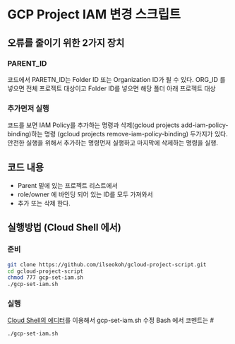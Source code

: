 # GCP Project IAM 변경 스크립트 

## 오류를 줄이기 위한 2가지 장치 

### PARENT_ID 

코드에서 PARETN_ID는 Folder ID 또는 Organization ID가 될 수 있다. ORG_ID 를 넣으면 전체 프로젝트 대상이고 Folder ID를 넣으면 해당 폴더 아래 프로젝트 대상 

### 추가먼저 실행 

코드를 보면 IAM Policy를 추가하는 명령과 삭제(gcloud projects add-iam-policy-binding)하는 명령 (gcloud projects remove-iam-policy-binding) 두가지가 있다. 안전한 실행을 위해서 추가하는 명령먼저 실행하고 마지막에 삭제하는 명령을 실행. 

## 코드 내용 

- Parent 밑에 있는 프로젝트 리스트에서 
- role/owner 에 바인딩 되어 있는 ID를 모두 가져와서
- 추가 또는 삭제 한다. 

## 실행방법 (Cloud Shell 에서) 

### 준비
```bash
git clone https://github.com/ilseokoh/gcloud-project-script.git
cd gcloud-project-script
chmod 777 gcp-set-iam.sh
./gcp-set-iam.sh 
```
### 실행 
[Cloud Shell의 에디터](https://cloud.google.com/shell/docs/launching-cloud-shell-editor?hl=ko)를 이용해서 gcp-set-iam.sh 수정 
Bash 에서 코멘트는 # 

```bash
./gcp-set-iam.sh 
```
